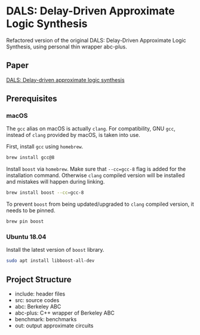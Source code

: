 # DALS: Delay-Driven Approximate Logic Synthesis

Refactored version of the original DALS: Delay-Driven Approximate Logic Synthesis, using personal thin wrapper abc-plus.

## Paper
[DALS: Delay-driven approximate logic synthesis](https://umji.sjtu.edu.cn/~wkqian/papers/Zhou_Yao_Huang_Su_Meng_Qian_DALS_Delay_Driven_Approximate_Logic_Synthesis.pdf)

## Prerequisites
### macOS

The `gcc` alias on macOS is actually `clang`. For compatibility, GNU `gcc`, instead of `clang` provided by macOS, is taken into use.

First, install `gcc` using `homebrew`.

```bash
brew install gcc@8
```

Install `boost` via `homebrew`. Make sure that `--cc=gcc-8` flag is added for the installation command. 
Otherwise `clang` compiled version will be installed and mistakes will happen during linking.

```bash
brew install boost --cc=gcc-8
```

To prevent `boost` from being updated/upgraded to `clang` compiled version, it needs to be pinned.

```bash
brew pin boost
```

### Ubuntu 18.04

Install the latest version of `boost` library.
```bash
sudo apt install libboost-all-dev
```

## Project Structure

- include: header files
- src: source codes
- abc: Berkeley ABC
- abc-plus: C++ wrapper of Berkeley ABC
- benchmark: benchmarks
- out: output approximate circuits
